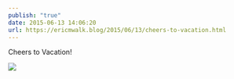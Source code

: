 ```yaml
---
publish: "true"
date: 2015-06-13 14:06:20
url: https://ericmwalk.blog/2015/06/13/cheers-to-vacation.html
---
```


Cheers to Vacation!

![](https://ericmwalk.blog/uploads/2022/2dd6520487.jpg)